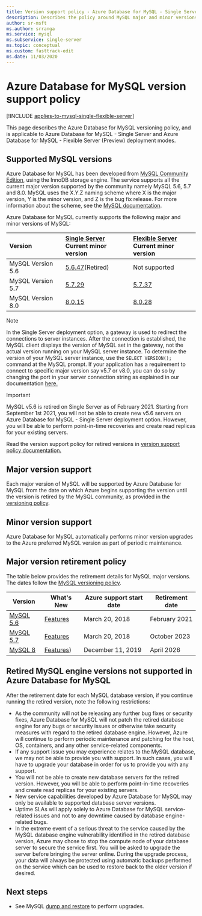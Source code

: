 ```yaml
---
title: Version support policy - Azure Database for MySQL - Single Server and Flexible Server
description: Describes the policy around MySQL major and minor versions in Azure Database for MySQL
author: sr-msft
ms.author: srranga
ms.service: mysql
ms.subservice: single-server
ms.topic: conceptual
ms.custom: fasttrack-edit
ms.date: 11/03/2020
---
```


# Azure Database for MySQL version support policy

[!INCLUDE [applies-to-mysql-single-flexible-server](includes/applies-to-mysql-single-flexible-server.md)]

This page describes the Azure Database for MySQL versioning policy, and is applicable to Azure Database for MySQL - Single Server and Azure Database for MySQL - Flexible Server (Preview) deployment modes.

## Supported MySQL versions

Azure Database for MySQL has been developed from [MySQL Community Edition](https://www.mysql.com/products/community/), using the InnoDB storage engine. The service supports all the current major version supported by the community namely MySQL 5.6, 5.7 and 8.0. MySQL uses the X.Y.Z naming scheme where X is the major version, Y is the minor version, and Z is the bug fix release. For more information about the scheme, see the [MySQL documentation](https://dev.mysql.com/doc/refman/5.7/en/which-version.html).

Azure Database for MySQL currently supports the following major and minor versions of MySQL:

| Version | [Single Server](overview.md) <br/> Current minor version |[Flexible Server](../flexible-server/overview.md) <br/> Current minor version  |
|:-------------------|:-------------------------------------------|:---------------------------------------------|
|MySQL Version 5.6 | [5.6.47](https://dev.mysql.com/doc/relnotes/mysql/5.6/en/news-5-6-47.html)(Retired) | Not supported|
|MySQL Version 5.7 | [5.7.29](https://dev.mysql.com/doc/relnotes/mysql/5.7/en/news-5-7-29.html) | [5.7.37](https://dev.mysql.com/doc/relnotes/mysql/5.7/en/news-5-7-37.html)|
|MySQL Version 8.0 | [8.0.15](https://dev.mysql.com/doc/relnotes/mysql/8.0/en/news-8-0-15.html) | [8.0.28](https://dev.mysql.com/doc/relnotes/mysql/8.0/en/news-8-0-28.html)|

> [!NOTE]
> In the Single Server deployment option, a gateway is used to redirect the connections to server instances. After the connection is established, the MySQL client displays the version of MySQL set in the gateway, not the actual version running on your MySQL server instance. To determine the version of your MySQL server instance, use the `SELECT VERSION();` command at the MySQL prompt. If your application has a requirement to connect to specific major version say v5.7 or v8.0, you can do so by changing the port in your server connection string as explained in our documentation [here.](concepts-supported-versions.md#connect-to-a-gateway-node-that-is-running-a-specific-mysql-version)

> [!IMPORTANT]
> MySQL v5.6 is retired on Single Server as of February 2021. Starting from September 1st 2021, you will not be able to create new v5.6 servers on Azure Database for MySQL - Single Server deployment option. However, you will be able to perform point-in-time recoveries and create read replicas for your existing servers.

Read the version support policy for retired versions in [version support policy documentation.](concepts-version-policy.md#retired-mysql-engine-versions-not-supported-in-azure-database-for-mysql)

## Major version support

Each major version of MySQL will be supported by Azure Database for MySQL from the date on which Azure begins supporting the version until the version is retired by the MySQL community, as provided in the [versioning policy](https://www.mysql.com/support/eol-notice.html).

## Minor version support

Azure Database for MySQL automatically performs minor version upgrades to the Azure preferred MySQL version as part of periodic maintenance. 

## Major version retirement policy

The table below provides the retirement details for MySQL major versions. The dates follow the [MySQL versioning policy](https://www.mysql.com/support/eol-notice.html).

| Version | What's New | Azure support start date | Retirement date|
| ----- | ----- | ------ | ----- |
| [MySQL 5.6](https://dev.mysql.com/doc/relnotes/mysql/5.6/en/)| [Features](https://dev.mysql.com/doc/relnotes/mysql/5.6/en/news-5-6-49.html)  | March 20, 2018 | February 2021
| [MySQL 5.7](https://dev.mysql.com/doc/relnotes/mysql/5.7/en/) | [Features](https://dev.mysql.com/doc/relnotes/mysql/5.7/en/news-5-7-31.html) | March 20, 2018 | October 2023
| [MySQL 8](https://mysqlserverteam.com/whats-new-in-mysql-8-0-generally-available/) | [Features](https://dev.mysql.com/doc/relnotes/mysql/8.0/en/news-8-0-21.html)) | December 11, 2019 | April 2026

## Retired MySQL engine versions not supported in Azure Database for MySQL

After the retirement date for each MySQL database version, if you continue running the retired version, note the following restrictions:

- As the community will not be releasing any further bug fixes or security fixes, Azure Database for MySQL will not patch the retired database engine for any bugs or security issues or otherwise take security measures with regard to the retired database engine. However, Azure will continue to perform periodic maintenance and patching for the host, OS, containers, and any other service-related components.
- If any support issue you may experience relates to the MySQL database, we may not be able to provide you with support. In such cases, you will have to upgrade your database in order for us to provide you with any support.
- You will not be able to create new database servers for the retired version. However, you will be able to perform point-in-time recoveries and create read replicas for your existing servers.
- New service capabilities developed by Azure Database for MySQL may only be available to supported database server versions.
- Uptime SLAs will apply solely to Azure Database for MySQL service-related issues and not to any downtime caused by database engine-related bugs.  
- In the extreme event of a serious threat to the service caused by the MySQL database engine vulnerability identified in the retired database version, Azure may chose to stop the compute node of your database server to secure the service first. You will be asked to upgrade the server before bringing the server online. During the upgrade process, your data will always be protected using automatic backups performed on the service which can be used to restore back to the older version if desired. 

## Next steps

- See MySQL [dump and restore](./concepts-migrate-dump-restore.md) to perform upgrades.